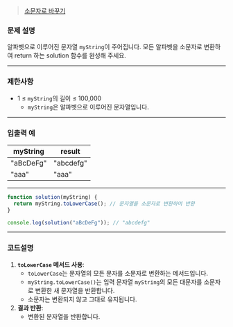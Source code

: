 > [소문자로 바꾸기](https://school.programmers.co.kr/learn/courses/30/lessons/181876)

### **문제 설명**

알파벳으로 이루어진 문자열 `myString`이 주어집니다. 모든 알파벳을 소문자로 변환하여 return 하는 solution 함수를 완성해 주세요.

---

### 제한사항

- 1 ≤ `myString`의 길이 ≤ 100,000
  - `myString`은 알파벳으로 이루어진 문자열입니다.

---

### 입출력 예

| myString  | result    |
| --------- | --------- |
| "aBcDeFg" | "abcdefg" |
| "aaa"     | "aaa"     |

---

```jsx
function solution(myString) {
  return myString.toLowerCase(); // 문자열을 소문자로 변환하여 반환
}

console.log(solution("aBcDeFg")); // "abcdefg"
```

---

### 코드설명

1. **`toLowerCase` 메서드 사용**:
   - `toLowerCase`는 문자열의 모든 문자를 소문자로 변환하는 메서드입니다.
   - `myString.toLowerCase()`는 입력 문자열 `myString`의 모든 대문자를 소문자로 변환한 새 문자열을 반환합니다.
   - 소문자는 변환되지 않고 그대로 유지됩니다.
2. **결과 반환**:
   - 변환된 문자열을 반환합니다.
